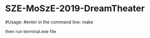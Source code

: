 # SZE-MoSzE-2019-DreamTheater

#Usage:
#enter in the command line:
make

then run terminal.exe file
